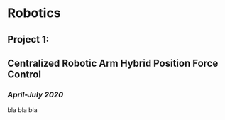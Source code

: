 # Robotics

## Project 1:
## Centralized Robotic Arm Hybrid Position Force Control                 
### *April-July 2020*
bla bla bla
